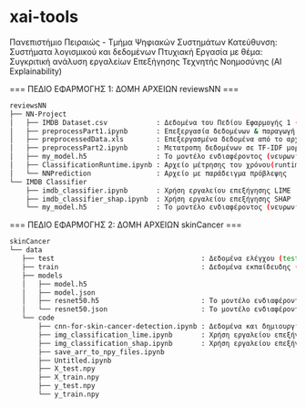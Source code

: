 # xai-tools
Πανεπιστήμιο Πειραιώς - Τμήμα Ψηφιακών Συστημάτων
Κατεύθυνση: Συστήματα λογισμικού και δεδομένων
Πτυχιακή Εργασία με θέμα: Συγκριτική ανάλυση εργαλείων Επεξήγησης Τεχνητής Νοημοσύνης (AI Explainability)


=== ΠΕΔΙΟ ΕΦΑΡΜΟΓΗΣ 1: ΔΟΜΗ ΑΡΧΕΙΩΝ reviewsNN ===
```bash
reviewsNN
├── NN-Project
│   ├── IMDB Dataset.csv            : Δεδομένα του Πεδίου Εφαρμογής 1 (NLP) 
│   ├── preprocessPart1.ipynb       : Επεξεργασία δεδομένων & παραγωγή νέου αρχείου με τα δεδομένα 
│   ├── preprocessedData.xls        : Επεξεργασμένα δεδομένα από το αρχείο preprocessPart1 
│   ├── preprocessPart2.ipynb       : Μετατροπη δεδομένων σε TF-IDF μορφή & δημιουργία/εκπαίδευση μοντέλου 
│   ├── my_model.h5                 : Το μοντέλο ενδιαφέροντος (νευρωνικό δίκτυο) 
│   ├── ClassificationRuntime.ipynb : Αρχείο μέτρησης του χρόνου(runtime) της κατηγοριοποίησης του ΝΔ 
│   └── NNPrediction                : Αρχείο με παράδειγμα πρόβλεψης 
└── IMDB Classifier
    ├── imdb_classifier.ipynb       : Χρήση εργαλείου επεξήγησης LIME 
    ├── imdb_classifier_shap.ipynb  : Χρήση εργαλείου επεξήγησης SHAP 
    └── my_model.h5                 : Το μοντέλο ενδιαφέροντος (νευρωνικό δίκτυο) 
 ```
 === ΠΕΔΙΟ ΕΦΑΡΜΟΓΗΣ 2: ΔΟΜΗ ΑΡΧΕΙΩΝ skinCancer ===
 ```bash
skinCancer
└── data
    ├── test                                    : Δεδομένα ελέγχου (test dataset)
    ├── train                                   : Δεδομένα εκπαίδευδης (training dataset)
    ├── models
    │   ├── model.h5
    │   ├── model.json
    │   ├── resnet50.h5                         : Το μοντέλο ενδιαφέροντος που χρησιμοποιήθηκε στην εργασία
    │   └── resnet50.json                       : Το μοντέλο ενδιαφέροντος που χρησιμοποιήθηκε στην εργασία
    └── code
        ├── cnn-for-skin-cancer-detection.ipynb : Δεδομένα και δημιουργία/εκπαίδευση μοντέλου
        ├── img_classification_lime.ipynb       : Χρήση εργαλείου επεξήγησης LIME
        ├── img_classification_shap.ipynb       : Χρήση εργαλείου επεξήγησης SHAP
        ├── save_arr_to_npy_files.ipynb
        ├── Untitled.ipynb
        ├── X_test.npy
        ├── X_train.npy
        ├── y_test.npy
        └── y_train.npy
```
